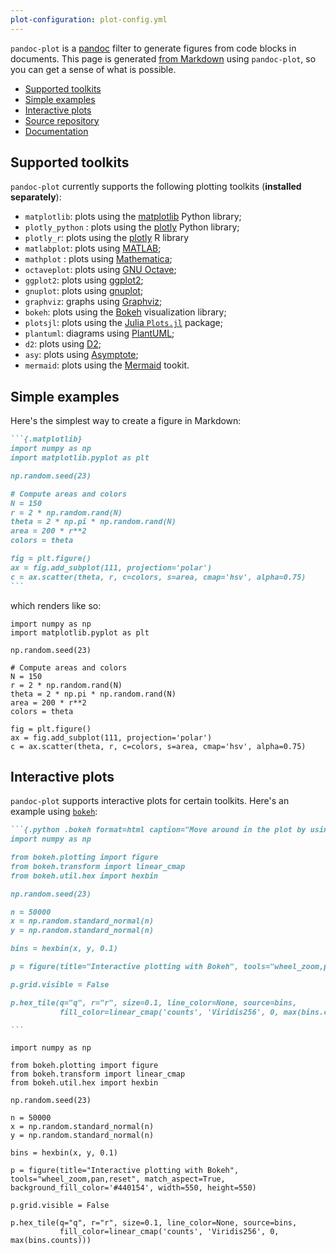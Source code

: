 ```yaml
---
plot-configuration: plot-config.yml
---
```


`pandoc-plot` is a [pandoc](https://pandoc.org) filter to generate figures from code blocks in documents. This page is generated [from Markdown](index.md) using `pandoc-plot`, so you can get a sense of what is possible. 

- [Supported toolkits](#supported-toolkits)
- [Simple examples](#simple-examples)
- [Interactive plots](#interactive-plots)
- [Source repository](https://github.com/LaurentRDC/pandoc-plot)
- [Documentation](MANUAL.html)

## Supported toolkits

`pandoc-plot` currently supports the following plotting toolkits
(**installed separately**):

  - `matplotlib`: plots using the [matplotlib](https://matplotlib.org/)
    Python library;
  - `plotly_python` : plots using the
    [plotly](https://plotly.com/python/) Python library;
  - `plotly_r`: plots using the [plotly](https://plotly.com/r/) R
    library
  - `matlabplot`: plots using [MATLAB](https://www.mathworks.com/);
  - `mathplot` : plots using
    [Mathematica](https://www.wolfram.com/mathematica/);
  - `octaveplot`: plots using [GNU
    Octave](https://www.gnu.org/software/octave/);
  - `ggplot2`: plots using [ggplot2](https://ggplot2.tidyverse.org/);
  - `gnuplot`: plots using [gnuplot](http://www.gnuplot.info/);
  - `graphviz`: graphs using [Graphviz](http://graphviz.org/);
  - `bokeh`: plots using the [Bokeh](https://bokeh.org/) visualization library;
  - `plotsjl`: plots using the [Julia `Plots.jl`](http://docs.juliaplots.org/latest/) package;
  - `plantuml`: diagrams using [PlantUML](https://plantuml.com);
  - `d2`: plots using [D2](https://d2lang.com/);
  - `asy`: plots using [Asymptote](https://asymptote.sourceforge.io/);
  - `mermaid`: plots using the [Mermaid](https://mermaid.js.org/) tookit.

## Simple examples

Here's the simplest way to create a figure in Markdown:

````markdown
```{.matplotlib}
import numpy as np
import matplotlib.pyplot as plt

np.random.seed(23)

# Compute areas and colors
N = 150
r = 2 * np.random.rand(N)
theta = 2 * np.pi * np.random.rand(N)
area = 200 * r**2
colors = theta

fig = plt.figure()
ax = fig.add_subplot(111, projection='polar')
c = ax.scatter(theta, r, c=colors, s=area, cmap='hsv', alpha=0.75)
```
````

which renders like so:

```{.matplotlib}
import numpy as np
import matplotlib.pyplot as plt

np.random.seed(23)

# Compute areas and colors
N = 150
r = 2 * np.random.rand(N)
theta = 2 * np.pi * np.random.rand(N)
area = 200 * r**2
colors = theta

fig = plt.figure()
ax = fig.add_subplot(111, projection='polar')
c = ax.scatter(theta, r, c=colors, s=area, cmap='hsv', alpha=0.75)
```

## Interactive plots

`pandoc-plot` supports interactive plots for certain toolkits. Here's an example using [`bokeh`](https://bokeh.org):

````markdown
```{.python .bokeh format=html caption="Move around in the plot by using your mouse. This gallery example was modified from [here](https://docs.bokeh.org/en/latest/docs/gallery/hex_tile.html)."}
import numpy as np

from bokeh.plotting import figure
from bokeh.transform import linear_cmap
from bokeh.util.hex import hexbin

np.random.seed(23)

n = 50000
x = np.random.standard_normal(n)
y = np.random.standard_normal(n)

bins = hexbin(x, y, 0.1)

p = figure(title="Interactive plotting with Bokeh", tools="wheel_zoom,pan,reset", match_aspect=True, background_fill_color='#440154', width=550, height=550)

p.grid.visible = False

p.hex_tile(q="q", r="r", size=0.1, line_color=None, source=bins,
           fill_color=linear_cmap('counts', 'Viridis256', 0, max(bins.counts)))

```
````

```{.python .bokeh format=html caption="Move around in the plot by using your mouse. This gallery example was modified from [here](https://docs.bokeh.org/en/latest/docs/gallery/hex_tile.html)."}
import numpy as np

from bokeh.plotting import figure
from bokeh.transform import linear_cmap
from bokeh.util.hex import hexbin

np.random.seed(23)

n = 50000
x = np.random.standard_normal(n)
y = np.random.standard_normal(n)

bins = hexbin(x, y, 0.1)

p = figure(title="Interactive plotting with Bokeh", tools="wheel_zoom,pan,reset", match_aspect=True, background_fill_color='#440154', width=550, height=550)

p.grid.visible = False

p.hex_tile(q="q", r="r", size=0.1, line_color=None, source=bins,
           fill_color=linear_cmap('counts', 'Viridis256', 0, max(bins.counts)))

```
